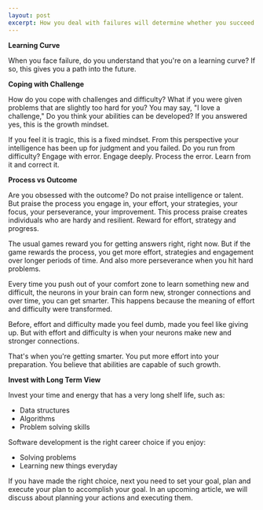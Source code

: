 ```yaml
---
layout: post
excerpt: How you deal with failures will determine whether you succeed in your career or not. Learn how to cope with challenges. Avoid the fixed mindset and adopt a growth mindset.
---
```


**Learning Curve**

When you face failure, do you understand that you're on a learning curve? If so, this gives you a path into the future.

**Coping with Challenge**

How do you cope with challenges and difficulty? What if you were given problems that are slightly too hard for you? You may say, "I love a challenge," Do you think your abilities can be developed? If you answered yes, this is the growth mindset.

If you feel it is tragic, this is a fixed mindset. From this perspective your intelligence has been up for judgment and you failed. Do you run from difficulty? Engage with error. Engage deeply. Process the error. Learn from it and correct it.

**Process vs Outcome**

Are you obsessed with the outcome? Do not praise intelligence or talent. But praise the process you engage in, your effort, your strategies, your focus, your perseverance, your improvement. This process praise creates individuals who are hardy and resilient. Reward for effort, strategy and progress.

The usual games reward you for getting answers right, right now. But if the game rewards the process, you get more effort, strategies and engagement over longer periods of time.  And also more perseverance when you hit hard problems.

Every time you push out of your comfort zone to learn something new and difficult, the neurons in your brain can form new, stronger connections and over time, you can get smarter. This happens because the meaning of effort and difficulty were transformed.

Before, effort and difficulty made you feel dumb, made you feel like giving up. But with effort and difficulty is when your neurons make new and stronger connections.

That's when you're getting smarter. You put more effort into your preparation. You believe that abilities are capable of such growth.

**Invest with Long Term View**

Invest your time and energy that has a very long shelf life, such as:

- Data structures
- Algorithms
- Problem solving skills 

Software development is the right career choice if you enjoy:

- Solving problems
- Learning new things everyday

If you have made the right choice, next you need to set your goal, plan and execute your plan to accomplish your goal. In an upcoming article, we will discuss about planning your actions and executing them.



